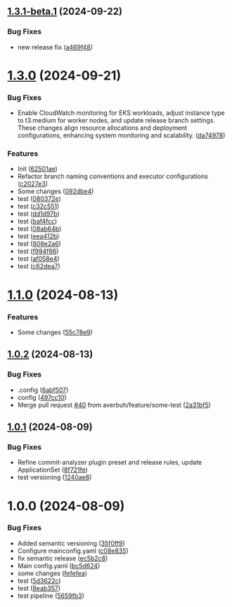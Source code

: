 ## [1.3.1-beta.1](https://github.com/averbuh/UniProject/compare/v1.3.0...v1.3.1-beta.1) (2024-09-22)


### Bug Fixes

* new release fix ([a469f48](https://github.com/averbuh/UniProject/commit/a469f48f11977aebc0452a6fd81ada221a57ef3b))

# [1.3.0](https://github.com/averbuh/UniProject/compare/v1.2.3...v1.3.0) (2024-09-21)


### Bug Fixes

* Enable CloudWatch monitoring for EKS workloads, adjust instance type to t3.medium for worker nodes, and update release branch settings. These changes align resource allocations and deployment configurations, enhancing system monitoring and scalability. ([da74978](https://github.com/averbuh/UniProject/commit/da749782cd4d13c1cc3c34b6e85e29ee406c6094))


### Features

* Init ([62501ae](https://github.com/averbuh/UniProject/commit/62501aeb6aa0082a21d068ffdc321801aefc2ad1))
* Refactor branch naming conventions and executor configurations ([c2027e3](https://github.com/averbuh/UniProject/commit/c2027e35a4e2787f28fe181bc6a19b5c1734f523))
* Some changes ([092dbe4](https://github.com/averbuh/UniProject/commit/092dbe410f04da5c68fcdc2668e37cc978e7b559))
* test ([080372e](https://github.com/averbuh/UniProject/commit/080372eaa6589bbd1e173092dc053260c251fcf8))
* test ([c32c551](https://github.com/averbuh/UniProject/commit/c32c5515010bc506cf1e6b6ac1db0dda8816bb3b))
* test ([dd1d97b](https://github.com/averbuh/UniProject/commit/dd1d97b6c3314ffdd2da47532393ea2c09aaff79))
* test ([baf4fcc](https://github.com/averbuh/UniProject/commit/baf4fccdc102b036fee8b371e09ea60e5c11ed22))
* test ([08ab64b](https://github.com/averbuh/UniProject/commit/08ab64bcb698fd461dfdca5fa2206632390912e5))
* test ([eea412b](https://github.com/averbuh/UniProject/commit/eea412b37812b6eee429bed366037c4951d6e06c))
* test ([808e2a6](https://github.com/averbuh/UniProject/commit/808e2a6900cd22e1e0b09e8bee03d13e94bef456))
* test ([f994f66](https://github.com/averbuh/UniProject/commit/f994f6670a8d4c6f3f441c17fcf2bd15f22adfff))
* test ([af058e4](https://github.com/averbuh/UniProject/commit/af058e4ba9ba7633ae9971c2351a153e77071bcf))
* test ([c62dea7](https://github.com/averbuh/UniProject/commit/c62dea7d6293612277c958a8f93fdbfa3c10a752))

# [1.1.0](https://github.com/averbuh/UniProject/compare/v1.0.2...v1.1.0) (2024-08-13)


### Features

* Some changes ([55c78e9](https://github.com/averbuh/UniProject/commit/55c78e98a0cd8307f90d983a91bb294950e4e3eb))

## [1.0.2](https://github.com/averbuh/UniProject/compare/v1.0.1...v1.0.2) (2024-08-13)


### Bug Fixes

* .config ([6abf507](https://github.com/averbuh/UniProject/commit/6abf50704b011bff485847e8680d86992c08d22e))
* config ([497cc10](https://github.com/averbuh/UniProject/commit/497cc10c32df4953b16ff0496549d27e3915f2d3))
* Merge pull request [#40](https://github.com/averbuh/UniProject/issues/40) from averbuh/feature/some-test ([2a31bf5](https://github.com/averbuh/UniProject/commit/2a31bf5efd107616e8a029f8d9a8cd26d2de7ed3))

## [1.0.1](https://github.com/averbuh/UniProject/compare/v1.0.0...v1.0.1) (2024-08-09)


### Bug Fixes

* Refine commit-analyzer plugin preset and release rules, update ApplicationSet ([8f721fe](https://github.com/averbuh/UniProject/commit/8f721fe1458ec9fa181d01390a1da6f3d5e5f578))
* test versioning ([1240ae8](https://github.com/averbuh/UniProject/commit/1240ae84672cbcb3eeb60f25315dd183e11b33f8))

# 1.0.0 (2024-08-09)


### Bug Fixes

* Added semantic versioning ([35f0ff9](https://github.com/averbuh/UniProject/commit/35f0ff98cd6cdaadc62f720251288a9bc10d1b7c))
* Configure mainconfig.yaml ([c08e835](https://github.com/averbuh/UniProject/commit/c08e83559b08717458552fb856f884ee2796a0dd))
* fix semantic release ([ec5b2c8](https://github.com/averbuh/UniProject/commit/ec5b2c87d190050cf6a21f114cd2e7aa455ba3b1))
* Main config.yaml ([bc5d624](https://github.com/averbuh/UniProject/commit/bc5d6244dd1d1954e9c02d65e35025d53d3d7ef2))
* some changes ([fefefea](https://github.com/averbuh/UniProject/commit/fefefea5cec437a934b4c96e81ad7a94bb829eff))
* test ([5d3622c](https://github.com/averbuh/UniProject/commit/5d3622c7b5416ea488de6cc5c78985e04d25445a))
* test ([8eab357](https://github.com/averbuh/UniProject/commit/8eab357b49b4f2b0d0d8aa5c42a252ef227b950a))
* test pipeline ([5659fb3](https://github.com/averbuh/UniProject/commit/5659fb385d4e8378535ef79818968167a70f008b))
